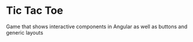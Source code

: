 # Tic Tac Toe
Game that shows interactive components in Angular as well as buttons and generic layouts
